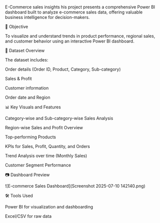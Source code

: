 E-Commerce sales insights
his project presents a comprehensive Power BI dashboard built to analyze e-commerce sales data, offering valuable business intelligence for decision-makers.

📌 Objective

To visualize and understand trends in product performance, regional sales, and customer behavior using an interactive Power BI dashboard.

🧾 Dataset Overview

The dataset includes:

Order details (Order ID, Product, Category, Sub-category)

Sales & Profit

Customer information

Order date and Region

📊 Key Visuals and Features

Category-wise and Sub-category-wise Sales Analysis

Region-wise Sales and Profit Overview

Top-performing Products

KPIs for Sales, Profit, Quantity, and Orders

Trend Analysis over time (Monthly Sales)

Customer Segment Performance

📷 Dashboard Preview

![E-commerce Sales Dashboard](Screenshot 2025-07-10 142140.png)

🛠️ Tools Used

Power BI for visualization and dashboarding

Excel/CSV for raw data
